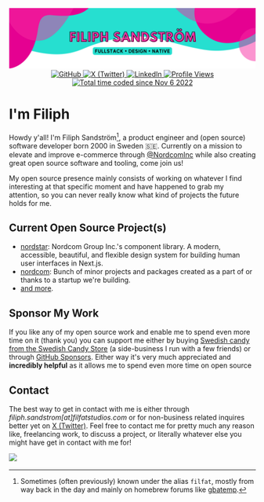 <img src="header.svg" alt="Filiph Sandström Banner" />
<div align="center">
    <a href="https://github.com/filiphsps">
        <img src="https://img.shields.io/badge/GitHub-%40filiphsps-239a3b.svg" alt="GitHub"  />
    </a>
    <a href="https://twitter.com/filiphsandstrom">
        <img src="https://img.shields.io/badge/Twitter-%40filiphsandstrom-58a1f2.svg" alt="X (Twitter)" />
    </a>
    <a href="https://www.linkedin.com/in/filiphsandstrom/">
        <img src="https://img.shields.io/badge/Linked-In-0c66c3.svg" alt="LinkedIn" />
    </a>
    <a href="https://github.com/filiphsps">
        <img src="https://komarev.com/ghpvc/?username=filiphsps&color=yellow" alt="Profile Views" />
    </a>
    <a href="https://wakatime.com/@c7ebec34-9b91-4b7f-bf49-846cb40584ac">
        <img src="https://wakatime.com/badge/user/c7ebec34-9b91-4b7f-bf49-846cb40584ac.svg" alt="Total time coded since Nov 6 2022" />
    </a>
</div>

# I'm Filiph

Howdy y'all! I'm Filiph Sandström[^1], a product engineer and (open source) software developer born 2000 in Sweden 🇸🇪. Currently on a mission to elevate and improve e-commerce through [@NordcomInc](https://github.com/NordcomInc) while also creating great open source software and tooling, come join us!

My open source presence mainly consists of working on whatever I find interesting at that specific moment and have happened to grab my attention, so you can never really know what kind of projects the future holds for me.

[^1]: Sometimes (often previously) known under the alias `filfat`, mostly from way back in the day and mainly on homebrew forums like [gbatemp](https://gbatemp.net/members/filfat.318416/).

<!---
### How We Got Here

Since starting out with software development as a very young kid[^2], I have pretty much managed to work on everything and anything from homebrew apps and games[^3], to a _(really bad)_[^4] HTML renderer [NXTBrowser](https://github.com/filiphsps/NXTBrowser), to the Minecraft Bedrock Edition server software [JSPrismarine](https://github.com/JSPrismarine/JSPrismarine) written entirely in TypeScript, to react components like [react-tender](https://github.com/NordcomInc/react-tender) and utilities like [react-shopify-analytics](https://github.com/NordcomInc/react-shopify-analytics), to just useful and simple [npm packages](https://www.npmjs.com/~filiphsandstrom), to a operating system [SerenityOS](https://github.com/SerenityOS/serenity/commits/master/?author=filiphsps), to a Windows Shell replacement with live-tiles [AdaptiveShell](https://github.com/filiphsps/AdaptiveShell).

[^2]: I started coding at 7 or 8 years old though I didn't really do anything before around the age of 10/11.
[^3]: e.g. [WiiCraft](https://github.com/filiphsps/WiiCraft) and [DownloadMii](https://github.com/filiphsps/DownloadMii-3DS), projects I used to work on in my free time as a young-ish teenager.
[^4]: Citation Needed, [xkcd 285](https://xkcd.com/285/).
--->

## Current Open Source Project(s)

- [nordstar](https://github.com/NordcomInc/nordstar): Nordcom Group Inc.'s component library. A modern, accessible, beautiful, and flexible design system for building human user interfaces in Next.js.
- [nordcom](https://github.com/NordcomInc?q=&type=public&language=&sort=): Bunch of minor projects and packages created as a part of or thanks to a startup we're building.
- [and more](https://github.com/search?q=is%3Apr+is%3Apublic+author%3Afiliphsps&type=pullrequests&s=comments&o=desc).

## Sponsor My Work

If you like any of my open source work and enable me to spend even more time on it (thank you) you can support me either by buying [Swedish candy from the Swedish Candy Store](https://swedish-candy-store.com//?utm_source=GitHub&utm_campaign=opensource&utm_content=filiphsps/README.md) (a side-business I run with a few friends) or through [GitHub Sponsors](https://github.com/sponsors/filiphsps). Either way it's very much appreciated and **incredibly helpful** as it allows me to spend even more time on open source

## Contact

The best way to get in contact with me is either through _filiph.sandstrom[at]filfatstudios.com_ or for non-business related inquires better yet on [X (Twitter)](https://twitter.com/filiphsandstrom). Feel free to contact me for pretty much any reason like, freelancing work, to discuss a project, or literally whatever else you might have get in contact with me for!

![](https://hit.yhype.me/github/profile?user_id=108444335)
